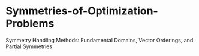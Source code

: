 # Symmetries-of-Optimization-Problems
Symmetry Handling Methods: Fundamental Domains, Vector Orderings, and Partial Symmetries
